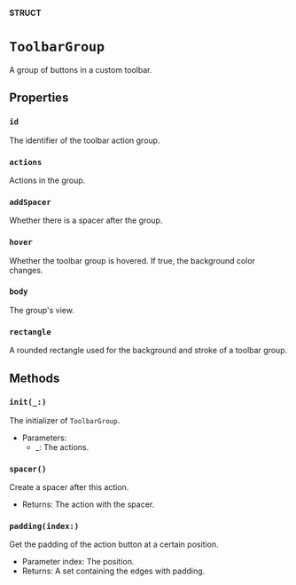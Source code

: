 **STRUCT**

# `ToolbarGroup`

A group of buttons in a custom toolbar.

## Properties
### `id`

The identifier of the toolbar action group.

### `actions`

Actions  in the group.

### `addSpacer`

Whether there is a spacer after the group.

### `hover`

Whether the toolbar group is hovered. If true, the background color changes.

### `body`

The group's view.

### `rectangle`

A rounded rectangle used for the background and stroke of a toolbar group.

## Methods
### `init(_:)`

The initializer of ``ToolbarGroup``.
- Parameters:
  - _: The actions.

### `spacer()`

Create a spacer after this action.
- Returns: The action with the spacer.

### `padding(index:)`

Get the padding of the action button at a certain position.
- Parameter index: The position.
- Returns: A set containing the edges with padding.
